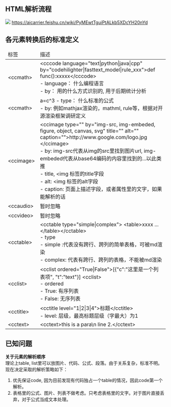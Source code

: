 ## HTML解析流程

![](../../../docs/images/HTMLExtractor.png)
https://aicarrier.feishu.cn/wiki/PyMEwtTguiPtALkb5XDcYH20nYd

## 各元素转换后的标准定义

<table>
    <thead><td>标签</td><td>描述</td></thead>
    <tr>
        <td>&lt;ccmath&gt;</td>
        <td>
            &lt;cccode language="text|python|java|cpp"  by="codehilighter|fasttext_model|rule_xxx">def func():xxxxx&lt;/cccode&gt;<br/>
            - language：  什么编程语言<br/>
            - by： 用的什么方式识别的, 用于后期统计分析<br/>
        </td>
    </tr>
    <tr>
        <td>&lt;ccmath&gt;</td>
        <td>
            <ccmath type="kelatx|mathjax|mathml|??"  by=""> a=c^3</ccmath>
            - type： 什么标准的公式<br/>
            - by: 例如mathjax渲染的，mathml, rule等，根据对开源渲染框架调研定义<br/>
        </td>
    </tr>
    <tr>
        <td>&lt;ccimage&gt;</td>
        <td>
            &lt;ccimage type=""  by="img-src, img-embeded,  figure, object, canvas, svg"   title=""  alt=""  caption=""&gt;http://www.google.com/logo.jpg &lt;/ccimage&gt;<br/>
            - by: img-src代表从img的src里找到图片url, img-embeded代表从base64编码的内容里找到的...以此类推<br/>
            - title,   &lt;img 标签的title字段<br/>
            - alt: &lt;img  标签的alt字段<br/>
            - caption: 页面上描述字段，或者属性里的文字，如果能解析的话<br/>
        </td>
    </tr>
    <tr>
        <td>&lt;ccaudio&gt;</td>
        <td>
            暂时忽略
        </td>
    </tr>
    <tr>
        <td>&lt;ccvideo&gt;</td>
        <td>
            暂时忽略
        </td>
    </tr>
    <tr>
        <td>&lt;cctable&gt;</td>
        <td>
            &lt;cctable type="simple|complex"&gt; &lt;table&gt;xxxx ...&lt;/table&gt;&lt;/cctable&gt;<br/>
            - type<br/>
              - simple :代表没有跨行、跨列的简单表格，可被md渲染<br/>
              - complex: 代表有跨行、跨列的表格，不能被md渲染<br/>
        </td>
    </tr>
    <tr>
        <td>&lt;cclist&gt;</td>
        <td>
            &lt;cclist ordered="True|False"&gt;[{"c":"这里是一个列表项", "t":"text"}] &lt;cclist&gt;<br/>
            - ordered<br/>
              - True: 有序列表<br/>
              - False: 无序列表<br/>
        </td>
    </tr>
    <tr>
        <td>&lt;cctitle&gt;</td>
        <td>
            &lt;cctitle  level="1|2|3|4"&gt;标题&lt;/cctitle&gt;<br/>
            - level: 层级，最高标题层级（字最大）为1<br/>
        </td>
    </tr>
    <tr>
        <td>&lt;cctext&gt;</td>
        <td>
            &lt;cctext&gt;this is a para\n line 2.&lt;/cctext&gt;<br/>
        </td>
    </tr>
</table>

## 已知问题

**关于元素的解析顺序**<br>
理论上table, list里可以放图片、代码、公式、段落。由于关系复杂，标准不明。现在决定采取的解析策略如下：

1. 优先保证code, 因为目前发现有代码独占一个table的情况，因此code第一个解析。
2. 表格里的公式、图片、列表不做考虑。只考虑表格里的文字。对于图片直接丢弃，对于公式当成文本处理。
